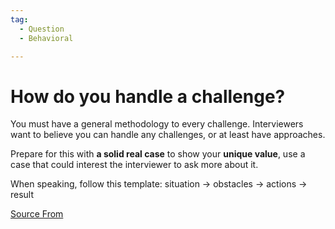 ```yaml
---
tag:
  - Question
  - Behavioral

---
```

  
# How do you handle a challenge?

You must have a general methodology to every challenge. Interviewers want to believe you can handle any challenges, or at least have approaches.

Prepare for this with **a solid real case** to show your **unique value**, use a case that could interest the interviewer to ask more about it.

When speaking, follow this template: situation → obstacles → actions → result


[Source From](https://bigfrontend.dev/question/How-do-you-handle-a-challenge)

  